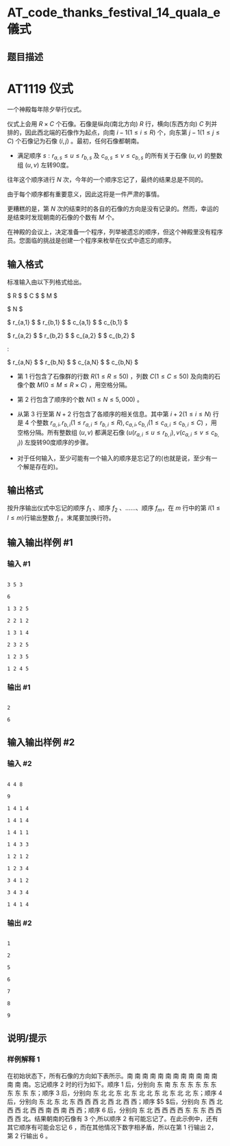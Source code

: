 # AT_code_thanks_festival_14_quala_e 儀式

## 题目描述

# AT1119 仪式
一个神殿每年除夕举行仪式。

仪式上会用 $R\times C$ 个石像。石像是纵向(南北方向) $R$ 行，横向(东西方向) $C$ 列并排的，因此西北端的石像作为起点，向南 $i-1(1\le i\le R)$ 个，向东第 $j-1(1\le j\le C)$ 个石像记为石像 $(i,j)$ 。最初，任何石像都朝南。

* 满足顺序 $s:r_{a,s}\le u\le r_{b,s}$ 及 $c_{a,s}\le v\le c_{b,s}$ 的所有关于石像 $(u,v)$ 的整数组 $(u,v)$ 左转90度。

往年这个顺序进行 $N$ 次，今年的一个顺序忘记了，最终的结果总是不同的。

由于每个顺序都有重要意义，因此这将是一件严肃的事情。

更糟糕的是，第 $N$ 次的结束时的各自的石像的方向是没有记录的。然而，幸运的是结束时发现朝南的石像的个数有 $M$ 个。

在神殿的会议上，决定准备一个程序，列举被遗忘的顺序，但这个神殿里没有程序员。您面临的挑战是创建一个程序来枚举在仪式中遗忘的顺序。

## 输入格式

标准输入由以下列格式给出。

 $ R $   $ C $   $ M $ 
 
 $ N $ 
 
 $ r_{a,1} $   $ r_{b,1} $   $ c_{a,1} $   $ c_{b,1} $ 
 
 $ r_{a,2} $   $ r_{b,2} $   $ c_{a,2} $   $ c_{b,2} $ 
 
:

 $ r_{a,N} $   $ r_{b,N} $   $ c_{a,N} $   $ c_{b,N} $ 
* 第 $1$ 行包含了石像群的行数 $R(1\le R\le 50)$ ，列数 $C(1\le C\le 50)$ 及向南的石像个数 $M(0\le M\le R\times C)$ ，用空格分隔。
* 第 $2$ 行包含了顺序的个数 $N(1\le N\le 5,000)$ 。
* 从第 $3$ 行至第 $N+2$ 行包含了各顺序的相关信息。其中第 $i+2(1\le i\le N)$ 行是 $4$ 个整数 $r_{a,i},r_{b,i}(1\le r_{a,i}\le r_{b,i}\le R),c_{a,i},c_{b,i}(1\le c_{a,i}\le c_{b,i}\le C)$ ，用空格分隔。所有整数组 $(u,v)$ 都满足石像 $(u(r_{a,i}\le u\le r_{b,i}),v(c_{a,i}\le v\le c_{b,i}))$ 左旋转90度顺序的步骤。
* 对于任何输入，至少可能有一个输入的顺序是忘记了的(也就是说，至少有一个解是存在的)。

## 输出格式

按升序输出仪式中忘记的顺序 $f_1$ 、顺序 $f_2$ 、……、顺序 $f_m$，在 $m$ 行中的第 $l(1\le l \le m)$行输出整数 $f_l$ 。末尾要加换行符。

## 输入输出样例 #1

### 输入 #1

```
3 5 3
6
1 3 2 5
2 2 1 2
1 3 1 4
2 3 2 5
1 2 3 5
1 2 4 5
```

### 输出 #1

```
2
6
```

## 输入输出样例 #2

### 输入 #2

```
4 4 8
9
1 4 1 4
1 4 1 4
1 4 1 1
1 4 3 3
1 2 1 2
1 2 3 4
3 4 1 2
3 4 3 4
1 4 1 4
```

### 输出 #2

```
1
2
5
6
7
8
9
```

## 说明/提示

### 样例解释 $1$
在初始状态下，所有石像的方向如下表所示。南 南 南 南 南 南 南 南 南 南 南 南 南 南 南。忘记顺序 $2$ 时的行为如下。顺序 $1$ 后，分别向 东 南 东 东 东 东 东 东 东 东 东 东；顺序 $3$ 后，分别向 东 北 北 东 北 东 北 北 东 北 东 北 北 东；顺序 $4$ 后，分别向 东 北 东 北 东 西 西 西 北 西 北 西 西；顺序 $5 $后，分别向 东 西 北 西 西 北 西 西 南 西 南 西 西；顺序 $6$ 后，分别向 东 北 西 西 西 西 东 东 东 西 西 西 西 北。结果朝南的石像有 $3$ 个,所以顺序 $2$ 有可能忘记了。在此示例中，还有其它顺序有可能会忘记 $6$ ，而在其他情况下数字相矛盾，所以在第 $1$ 行输出 $2$，第 $2$ 行输出 $6$ 。